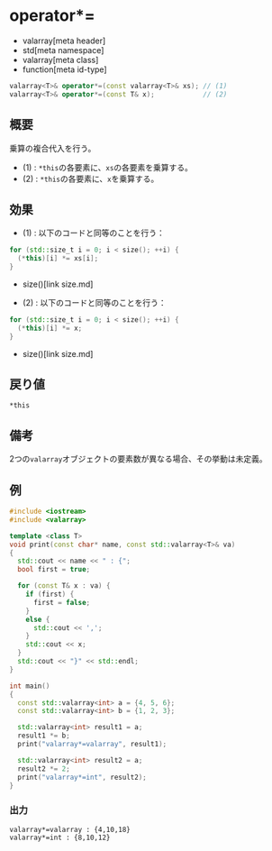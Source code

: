 # operator*=
* valarray[meta header]
* std[meta namespace]
* valarray[meta class]
* function[meta id-type]

```cpp
valarray<T>& operator*=(const valarray<T>& xs); // (1)
valarray<T>& operator*=(const T& x);            // (2)
```

## 概要
乗算の複合代入を行う。

- (1) : `*this`の各要素に、`xs`の各要素を乗算する。
- (2) : `*this`の各要素に、`x`を乗算する。


## 効果
- (1) : 以下のコードと同等のことを行う：

```cpp
for (std::size_t i = 0; i < size(); ++i) {
  (*this)[i] *= xs[i];
}
```
* size()[link size.md]

- (2) : 以下のコードと同等のことを行う：

```cpp
for (std::size_t i = 0; i < size(); ++i) {
  (*this)[i] *= x;
}
```
* size()[link size.md]


## 戻り値
`*this`


## 備考
2つの`valarray`オブジェクトの要素数が異なる場合、その挙動は未定義。


## 例
```cpp example
#include <iostream>
#include <valarray>

template <class T>
void print(const char* name, const std::valarray<T>& va)
{
  std::cout << name << " : {";
  bool first = true;

  for (const T& x : va) {
    if (first) {
      first = false;
    }
    else {
      std::cout << ',';
    }
    std::cout << x;
  }
  std::cout << "}" << std::endl;
}

int main()
{
  const std::valarray<int> a = {4, 5, 6};
  const std::valarray<int> b = {1, 2, 3};

  std::valarray<int> result1 = a;
  result1 *= b;
  print("valarray*=valarray", result1);

  std::valarray<int> result2 = a;
  result2 *= 2;
  print("valarray*=int", result2);
}
```

### 出力
```
valarray*=valarray : {4,10,18}
valarray*=int : {8,10,12}
```


